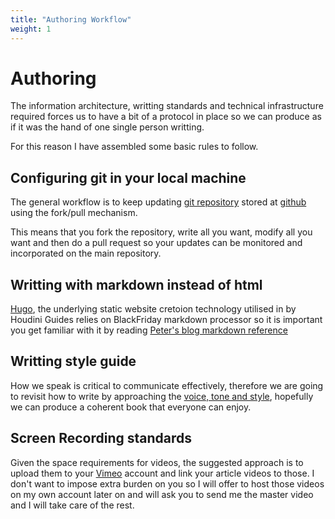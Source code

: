 ```yaml
---
title: "Authoring Workflow"
weight: 1
---
```


# Authoring

The information architecture, writting standards and technical infrastructure required forces us to have a bit of a protocol in place so we can produce as if it was the hand of one single person writting.

For this reason I have assembled some basic rules to follow.

## Configuring git in your local machine

The general workflow is to keep updating [git repository](https://github.com/jordibares/houdini-guides-website) stored at [github](https://github.com) using the fork/pull mechanism.

This means that you fork the repository, write all you want, modify all you want and then do a pull request so your updates can be monitored and incorporated on the main repository.

## Writting with markdown instead of html

[Hugo](https://gohugo.io), the underlying static website cretoion technology utilised in by Houdini Guides relies on BlackFriday markdown processor so it is important you get familiar with it by reading [Peter's blog markdown reference](https://notes.peter-baumgartner.net/archive/content-organisation/blackfriday-markdown/)

## Writting style guide

How we speak is critical to communicate effectively, therefore we are going to revisit how to write by approaching the [voice, tone and style](https://gathercontent.com/blog/voice-tone-style-whys-wheres-hows), hopefully we can produce a coherent book that everyone can enjoy.

## Screen Recording standards

Given the space requirements for videos, the suggested approach is to upload them to your [Vimeo](https://www.vimeo.com) account and link your article videos to those. I don't want to impose extra burden on you so I will offer to host those videos on my own account later on and will ask you to send me the master video and I will take care of the rest.
